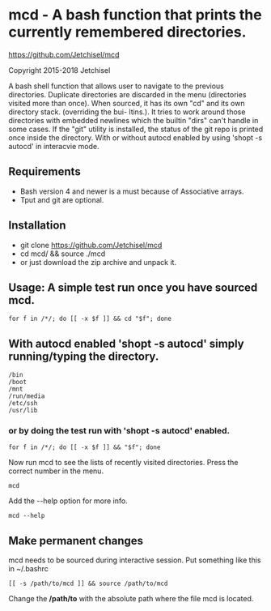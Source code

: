# mcd - A bash function that prints the currently remembered directories.

https://github.com/Jetchisel/mcd

Copyright 2015-2018 Jetchisel

A bash shell function that allows user to navigate to the previous directories.
Duplicate directories are discarded in the menu (directories visited more than once).
When sourced, it has its own "cd" and its own directory stack. (overriding the bui-
ltins.). It tries to work around those directories with embedded newlines  which  the
builtin "dirs" can't handle in some cases. If the "git" utility is installed,
the status of the git repo is printed once inside the directory.
With or without autocd enabled by using 'shopt -s autocd' in interacvie mode.

## Requirements
* Bash version 4 and newer is a must because of Associative arrays.
* Tput and git are optional.

## Installation
* git clone https://github.com/Jetchisel/mcd
* cd mcd/ && source ./mcd
* or just download the zip archive and unpack it.

## Usage: A simple test run once you have sourced mcd.

```shell
for f in /*/; do [[ -x $f ]] && cd "$f"; done
```

## With autocd enabled 'shopt -s autocd' simply running/typing the directory.
```shell
/bin
/boot
/mnt
/run/media
/etc/ssh
/usr/lib
```
### or by doing the test run with 'shopt -s autocd' enabled.
```
for f in /*/; do [[ -x $f ]] && "$f"; done
```
Now run mcd to see the lists of recently visited directories. Press the correct number in the menu.
```shell
mcd
```
Add the --help option for more info.
```shell
mcd --help
```
## Make permanent changes
mcd needs to be sourced during interactive session. Put something like this in ~/.bashrc
```shell
[[ -s /path/to/mcd ]] && source /path/to/mcd
```
Change the **/path/to** with the absolute path where the file mcd is located.
